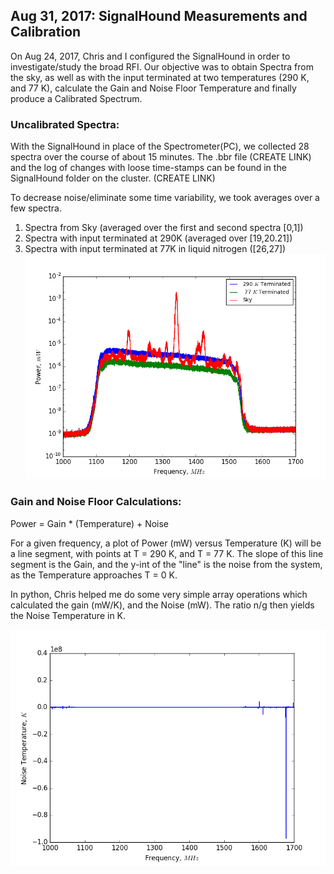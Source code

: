
## Aug 31, 2017: SignalHound Measurements and Calibration

On Aug 24, 2017, Chris and I configured the SignalHound in order to investigate/study the
broad RFI. Our objective was to obtain Spectra from the sky, as well as with the
input terminated at two temperatures (290 K, and
77 K), calculate the Gain and Noise Floor Temperature and finally produce a
Calibrated Spectrum.

### Uncalibrated Spectra:

With the SignalHound in place of the Spectrometer(PC), we collected 28 spectra
over the course of about 15 minutes. The .bbr file (CREATE LINK) and the log of changes with loose time-stamps
can be found in the SignalHound folder on the cluster. (CREATE LINK)

To decrease noise/eliminate some time variability, we took averages over a few
 spectra.
1.  Spectra from Sky (averaged over the first and second spectra [0,1])
2.  Spectra with input terminated at 290K (averaged over [19,20.21])
3.  Spectra with input terminated at 77K in liquid nitrogen ([26,27])
![spectra](SH_spectrum_mW.png)

### Gain and Noise Floor Calculations:

Power = Gain * (Temperature) + Noise

For a given frequency, a plot of Power (mW) versus Temperature (K) will be a
line segment, with points at T = 290 K, and T = 77 K. The slope of this line
segment is the Gain, and the y-int of the "line" is the noise from the system,
as the Temperature approaches T = 0 K.

In python, Chris helped me do some very simple array operations which calculated
the gain (mW/K), and the Noise (mW). The ratio n/g then yields the Noise
Temperature in K.

![](SH_Noise_Temp.png)
